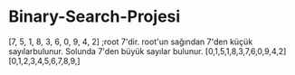 # Binary-Search-Projesi
[7, 5, 1, 8, 3, 6, 0, 9, 4, 2]
;root 7'dir. root'un sağından 7'den küçük sayılarbulunur. Solunda 7'den büyük sayılar bulunur.
[0,1,5,1,8,3,7,6,0,9,4,2]
[0,1,2,3,4,5,6,7,8,9,]
